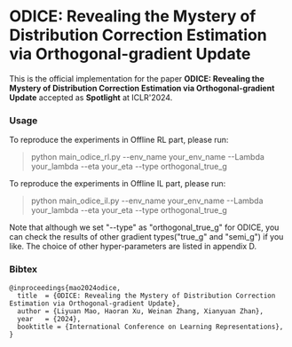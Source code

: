# ODICE: Revealing the Mystery of Distribution Correction Estimation via Orthogonal-gradient Update

This is the official implementation for the paper **ODICE: Revealing the Mystery of Distribution Correction Estimation via Orthogonal-gradient Update** accepted as **Spotlight** at ICLR'2024.

### Usage
To reproduce the experiments in Offline RL part, please run:
> python main_odice_rl.py --env_name your_env_name --Lambda your_lambda --eta your_eta --type orthogonal_true_g

To reproduce the experiments in Offline IL part, please run:
> python main_odice_il.py --env_name your_env_name --Lambda your_lambda --eta your_eta --type orthogonal_true_g

Note that although we set "--type" as "orthogonal_true_g" for ODICE, you can check the results of other gradient types("true_g" and "semi_g") if you like. The choice of other hyper-parameters are listed in appendix D.

### Bibtex
```
@inproceedings{mao2024odice,
  title  = {ODICE: Revealing the Mystery of Distribution Correction Estimation via Orthogonal-gradient Update},
  author = {Liyuan Mao, Haoran Xu, Weinan Zhang, Xianyuan Zhan},
  year   = {2024},
  booktitle = {International Conference on Learning Representations},
}
```
